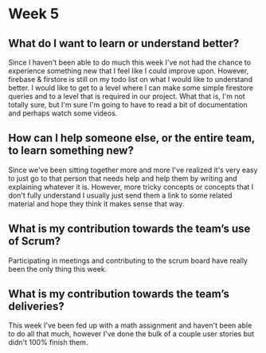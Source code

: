 # Week 5

## What do I want to learn or understand better?
Since I haven't been able to do much this week I've not had the chance to experience something new that I feel like I could improve upon. However, firebase & firstore is still on my todo list on what I would like to understand better. I would like to get to a level where I can make some simple firestore queries and to a level that is required in our project. What that is, I'm not totally sure, but I'm sure I'm going to have to read a bit of documentation and perhaps watch some videos.

## How can I help someone else, or the entire team, to learn something new?
Since we've been sitting together more and more I've realized it's very easy to just go to that person that needs help and help them by writing and explaining whatever it is. However, more tricky concepts or concepts that I don't fully understand I usually just send them a link to some related material and hope they think it makes sense that way.

## What is my contribution towards the team’s use of Scrum?
Participating in meetings and contributing to the scrum board have really been the only thing this week.

## What is my contribution towards the team’s deliveries?
This week I've been fed up with a math assignment and haven't been able to do all that much, however I've done the bulk of a couple user stories but didn't 100% finish them.
